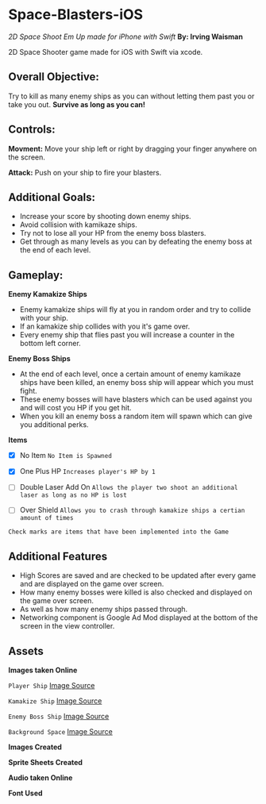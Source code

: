# Space-Blasters-iOS
*2D Space Shoot Em Up made for iPhone with Swift*
**By: Irving Waisman**

2D Space Shooter game made for iOS with Swift via xcode.

## Overall Objective:
Try to kill as many enemy ships as you can without letting them past you or take you out. **Survive as long as you can!**

## Controls:
**Movment:**  Move your ship left or right by dragging your finger anywhere on the screen.

**Attack:**   Push on your ship to fire your blasters.

## Additional Goals:
- Increase your score by shooting down enemy ships.
- Avoid collision with kamikaze ships.
- Try not to lose all your HP from the enemy boss blasters.
- Get through as many levels as you can by defeating the enemy boss at the end of each level.

## Gameplay:
**Enemy Kamakize Ships**
- Enemy kamakize ships will fly at you in random order and try to collide with your ship.
- If an kamakize ship collides with you it's game over.
- Every enemy ship that flies past you will increase a counter in the bottom left corner.

**Enemy Boss Ships**
- At the end of each level, once a certain amount of enemy kamikaze ships have been killed, an enemy boss ship will appear which you must fight. 
- These enemy bosses will have blasters which can be used against you and will cost you HP if you get hit.
- When you kill an enemy boss a random item will spawn which can give you additional perks.

**Items**

- [x] No Item `No Item is Spawned`

- [x] One Plus HP `Increases player's HP by 1`

- [ ] Double Laser Add On `Allows the player two shoot an additional laser as long as no HP is lost`

- [ ] Over Shield `Allows you to crash through kamakize ships a certian amount of times`

`Check marks are items that have been implemented into the Game`

## Additional Features
- High Scores are saved and are checked to be updated after every game and are displayed on the game over screen.
- How many enemy bosses were killed is also checked and displayed on the game over screen.
- As well as how many enemy ships passed through.
- Networking component is Google Ad Mod displayed at the bottom of the screen in the view controller.

## Assets

**Images taken Online**

`Player Ship` [Image Source](https://www.google.ca/search?biw=1214&bih=1227&tbm=isch&sa=1&ei=LXjfWvrAGfCmggfn_qOwDw&q=2d+player+spaceships&oq=2d+player+spaceships&gs_l=psy-ab.3...350469.353531.0.353642.17.16.0.1.1.0.93.879.16.16.0....0...1c.1.64.psy-ab..0.9.444...0j0i67k1j0i8i30k1j0i24k1j0i30k1.0.v464ZW_0Duo#imgrc=y688ecpeTD1wtM:)

`Kamakize Ship` [Image Source](https://www.google.ca/search?tbm=isch&q=2d+spaceships&spell=1&sa=X&ved=0ahUKEwiy-ZvdxdPaAhVpZN8KHfz_AXoQBQimASgA&biw=1214&bih=1270&dpr=2#imgrc=8bRHPYxrRkJ9oM:)

`Enemy Boss Ship` [Image Source](https://www.google.ca/search?biw=1214&bih=1270&tbm=isch&sa=1&ei=7nffWtTRJKjv_QbW_JWADw&q=2d+enemy+boss+ships&oq=2d+enemy+boss+ships&gs_l=psy-ab.3...242919.245845.0.245988.16.16.0.0.0.0.60.820.16.16.0....0...1c.1.64.psy-ab..0.6.315...0j0i67k1j0i8i30k1j0i24k1j0i30k1.0.X_6SjN6qXVQ#imgrc=CUYX6G8zo97TQM:)

`Background Space` [Image Source]()

**Images Created**

**Sprite Sheets Created**

**Audio taken Online**

**Font Used**
